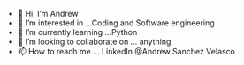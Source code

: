 - 👋 Hi, I’m Andrew 
- 👀 I’m interested in ...Coding and Software engineering 
- 🌱 I’m currently learning ...Python 
- 💞️ I’m looking to collaborate on ... anything 
- 📫 How to reach me ... LinkedIn @Andrew Sanchez Velasco 

<!---
Ars64616/Ars64616 is a ✨ special ✨ repository because its `README.md` (this file) appears on your GitHub profile.
You can click the Preview link to take a look at your changes.
--->
